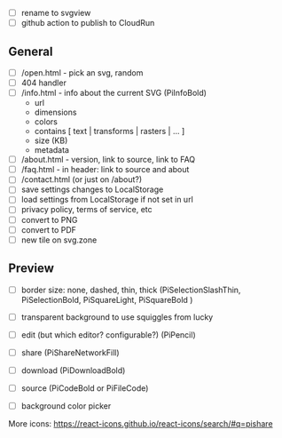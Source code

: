 
- [ ] rename to svgview
- [ ] github action to publish to CloudRun

## General 

- [ ] /open.html - pick an svg, random
- [ ] 404 handler
- [ ] /info.html - info about the current SVG (PiInfoBold)
	- url
	- dimensions
	- colors
	- contains [ text | transforms | rasters | ... ]
	- size (KB)
	- metadata
- [ ] /about.html - version, link to source, link to FAQ
- [ ] /faq.html - in header: link to source and about
- [ ] /contact.html (or just on /about?)
- [ ] save settings changes to LocalStorage
- [ ] load settings from LocalStorage if not set in url
- [ ] privacy policy, terms of service, etc
- [ ] convert to PNG
- [ ] convert to PDF
- [ ] new tile on svg.zone

## Preview
- [ ] border size: none, dashed, thin, thick (PiSelectionSlashThin, PiSelectionBold, PiSquareLight, PiSquareBold )
- [ ] transparent background to use squiggles from lucky
- [ ] edit (but which editor?  configurable?) (PiPencil)
- [ ] share (PiShareNetworkFill)
- [ ] download (PiDownloadBold)
- [ ] source (PiCodeBold or PiFileCode)
- [ ] background color picker


More icons: https://react-icons.github.io/react-icons/search/#q=pishare
